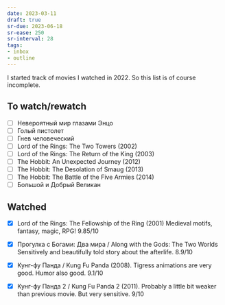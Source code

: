 ```yaml
---
date: 2023-03-11
draft: true
sr-due: 2023-06-18
sr-ease: 250
sr-interval: 28
tags:
- inbox
- outline
---
```


I started track of movies I watched in 2022. So this list is of course
incomplete.

## To watch/rewatch


- [ ] Невероятный мир глазами Энцо
- [ ] Голый пистолет
- [ ] Гнев человеческий
- [ ] Lord of the Rings: The Two Towers (2002)
- [ ] Lord of the Rings: The Return of the King (2003)
- [ ] The Hobbit: An Unexpected Journey (2012)
- [ ] The Hobbit: The Desolation of Smaug (2013)
- [ ] The Hobbit: The Battle of the Five Armies (2014)
- [ ] Большой и Добрый Великан

## Watched


- [x] Lord of the Rings: The Fellowship of the Ring (2001) Medieval motifs,
      fantasy, magic, RPG! 9.85/10

- [x] Прогулка с Богами: Два мира / Along with the Gods: The Two Worlds
      Sensitively and beautifully told story about the afterlife. 8.9/10

- [x] Кунг-фу Панда / Kung Fu Panda (2008). Tigress animations are very good.
      Humor also good. 9.1/10

- [x] Кунг-фу Панда 2 / Kung Fu Panda 2 (2011). Probably a little bit weaker
      than previous movie. But very sensitive. 9/10